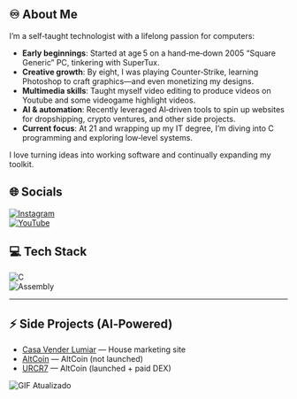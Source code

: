 
## ♾️ About Me

I’m a self‑taught technologist with a lifelong passion for computers:

- **Early beginnings**: Started at age 5 on a hand‑me‑down 2005 “Square Generic” PC, tinkering with SuperTux.  
- **Creative growth**: By eight, I was playing Counter‑Strike, learning Photoshop to craft graphics—and even monetizing my designs.  
- **Multimedia skills**: Taught myself video editing to produce videos on Youtube and some videogame highlight videos.  
- **AI & automation**: Recently leveraged AI‑driven tools to spin up websites for dropshipping, crypto ventures, and other side projects.  
- **Current focus**: At 21 and wrapping up my IT degree, I’m diving into C programming and exploring low‑level systems.  

I love turning ideas into working software and continually expanding my toolkit.



## 🌐 Socials


[![Instagram](https://img.shields.io/badge/Instagram-%23E4405F.svg?logo=Instagram&logoColor=white)](https://instagram.com/jprodrigues_4)  
[![YouTube](https://img.shields.io/badge/YouTube-%23FF0000.svg?logo=YouTube&logoColor=white)](https://youtube.com/@jprodrigues_4)  



## 💻 Tech Stack

![C](https://img.shields.io/badge/C-%2300599C.svg?style=plastic&logo=c&logoColor=white)  
![Assembly](https://img.shields.io/badge/Assembly8086-%23000000.svg?style=plastic&logo=assemblyscript&logoColor=white)  

---

## ⚡ Side Projects (AI‑Powered)

- [Casa Vender Lumiar](https://github.com/jp864/casa-vender-lumiar) — House marketing site  
- [AltCoin](https://github.com/jp864/altcoin) — AltCoin (not launched)  
- [URCR7](https://github.com/jp864/x1w1s1z) — AltCoin (launched + paid DEX)  

![GIF Atualizado](https://raw.githubusercontent.com/jp864/media/main/super-tux-snowy-questions.gif)

